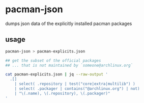 # pacman-json
dumps json data of the explicitly installed pacman packages

## usage

```bash
pacman-json > pacman-explicits.json

## get the subset of the official packages
## ... that is not maintained by `someone@archlinux.org`

cat pacman-explicits.json | jq --raw-output '
  .[]
    | select( .repository | test("core|extra|multilib") )
    | select( .packager | contains("@archlinux.org") | not)
    | "\(.name), \(.repository), \(.packager)"
'
```
